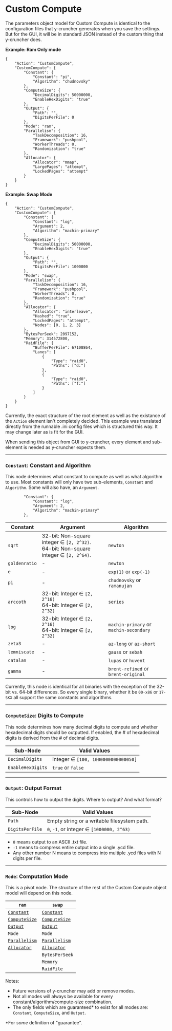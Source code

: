 Custom Compute
=====

The parameters object model for Custom Compute is identical to the configuration files that y-cruncher generates when you save the settings.
But for the GUI, it will be in standard JSON instead of the custom thing that y-cruncher does.


**Example: Ram Only mode**

```
{
    "Action": "CustomCompute",
    "CustomCompute": {
        "Constant": {
            "Constant": "pi",
            "Algorithm": "chudnovsky"
        },
        "ComputeSize": {
            "DecimalDigits": 50000000,
            "EnableHexDigits": "true"
        },
        "Output": {
            "Path": "",
            "DigitsPerFile": 0
        },
        "Mode": "ram",
        "Parallelism": {
            "TaskDecomposition": 16,
            "Framework": "pushpool",
            "WorkerThreads": 0,
            "Randomization": "true"
        },
        "Allocator": {
            "Allocator": "mmap",
            "LargePages": "attempt",
            "LockedPages": "attempt"
        }
    }
}
```

**Example: Swap Mode**
```
{
    "Action": "CustomCompute",
    "CustomCompute": {
        "Constant": {
            "Constant": "log",
            "Argument": 2,
            "Algorithm": "machin-primary"
        },
        "ComputeSize": {
            "DecimalDigits": 50000000,
            "EnableHexDigits": "true"
        },
        "Output": {
            "Path": "",
            "DigitsPerFile": 1000000
        },
        "Mode": "swap",
        "Parallelism": {
            "TaskDecomposition": 16,
            "Framework": "pushpool",
            "WorkerThreads": 0,
            "Randomization": "true"
        },
        "Allocator": {
            "Allocator": "interleave",
            "Hashed": "true",
            "LockedPages": "attempt",
            "Nodes": [0, 1, 2, 3]
        },
        "BytesPerSeek": 2097152,
        "Memory": 314572800,
        "RaidFile": {
            "BufferPerFile": 67108864,
            "Lanes": [
                {
                    "Type": "raid0",
                    "Paths": ["d:"]
                },
                {
                    "Type": "raid0",
                    "Paths": ["f:"]
                }
            ]
        }
    }
}
```

Currently, the exact structure of the root element as well as the existance of the `Action` element isn't completely decided.
This example was translated directly from the runnable .ini config files which is structured this way.
It may change later as is fit for the GUI.

When sending this object from GUI to y-cruncher, every element and sub-element is needed as y-cruncher expects them.

-----

### `Constant`: Constant and Algorithm

This node determines what constant to compute as well as what algorithm to use.
Most constants will only have two sub-elements, `Constant` and `Algorithm`. Some will also have, an `Argument`.

```
        "Constant": {
            "Constant": "log",
            "Argument": 2,
            "Algorithm": "machin-primary"
        },
```

|Constant       |Argument|Algorithm|
|---------------|--------|---------|
|`sqrt`         |32-bit: Non-square integer ∈ `[2, 2^32)`.<br>64-bit: Non-square integer ∈ `[2, 2^64)`. | `newton` |
|`goldenratio`  | - | `newton` |
|`e`            | - | `exp(1)` or `exp(-1)` |
|`pi`           | - | `chudnovsky` or `ramanujan` |
|`arccoth`      |32-bit: Integer ∈ `[2, 2^16)`<br>64-bit: Integer ∈ `[2, 2^32)` | `series` |
|`log`          |32-bit: Integer ∈ `[2, 2^16)`<br>64-bit: Integer ∈ `[2, 2^32)` | `machin-primary` or `machin-secondary` |
|`zeta3`        | - | `az-long` or `az-short` |
|`lemniscate`   | - | `gauss` or `sebah` |
|`catalan`      | - | `lupas` or `huvent` |
|`gamma`        | - | `brent-refined` or `brent-original` |

Currently, this node is identical for all binaries with the exception of the 32-bit vs. 64-bit differences.
So every single binary, whether it be `00-x86` or `17-SKX` all support the same constants and algorithms.

-----

### `ComputeSize`: Digits to Compute

This node determines how many decimal digits to compute and whether hexadecimal digits should be outputted.
If enabled, the # of hexadecimal digits is derived from the # of decimal digits.

|Sub-Node          |Valid Values |
|------------------|-------------|
|`DecimalDigits`   |Integer ∈ `[100, 1000000000000050]` | 
|`EnableHexDigits` |`true` or `false` |

-----

### `Output`: Output Format

This controls how to output the digits. Where to output? And what format?

|Sub-Node        |Valid Values |
|----------------|-------------|
|`Path`          |Empty string or a writable filesystem path. | 
|`DigitsPerFile` |`0`, `-1`, or integer ∈ `[1000000, 2^63)` |

- `0` means output to an ASCII .txt file.
- `-1` means to compress entire output into a single .ycd file.
- Any other number N means to compress into multiple .ycd files with N digits per file.

-----

### `Mode`: Computation Mode

This is a pivot node. The structure of the rest of the Custom Compute object model will depend on this node.

|`ram`        |`swap`        |
|-------------|--------------|
|[`Constant`](#constant-constant-and-algorithm)|[`Constant`](#constant-constant-and-algorithm)|
|[`ComputeSize`](#computesize-digits-to-compute)|[`ComputeSize`](#computesize-digits-to-compute)|
|[`Output`](#output-output-format)|[`Output`](#output-output-format)|
|`Mode`       |`Mode`        |
|[`Parallelism`](https://github.com/Mysticial/y-cruncher-GUI/blob/master/ParameterSpecs/Parallelism.md)|[`Parallelism`](https://github.com/Mysticial/y-cruncher-GUI/blob/master/ParameterSpecs/Parallelism.md)|
|[`Allocator`](https://github.com/Mysticial/y-cruncher-GUI/blob/master/ParameterSpecs/Allocator.md)|[`Allocator`](https://github.com/Mysticial/y-cruncher-GUI/blob/master/ParameterSpecs/Allocator.md)|
|             |`BytesPerSeek`|
|             |`Memory`      |
|             |`RaidFile`    |

Notes:
- Future versions of y-cruncher may add or remove modes.
- Not all modes will always be available for every constant/algorithm/compute-size combination.
- The only fields which are guaranteed* to exist for all modes are: `Constant`, `ComputeSize`, and `Output`.

*For *some* definition of "guarantee".


